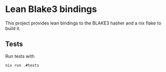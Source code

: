 # Lean Blake3 bindings

This project provides lean bindings to the BLAKE3 hasher and a nix flake to build it.

## Tests

Run tests with

```
nix run .#tests
```
